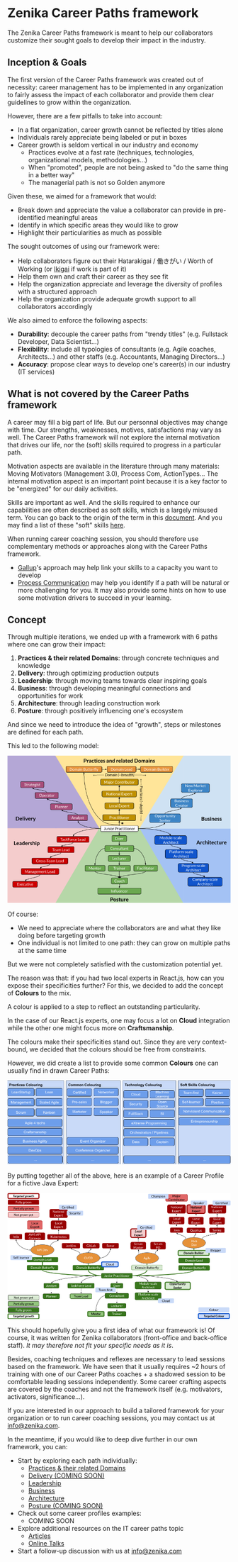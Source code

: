 # Zenika Career Paths framework

The Zenika Career Paths framework is meant to help our collaborators customize their sought goals to develop their impact in the industry.

## Inception & Goals

The first version of the Career Paths framework was created out of necessity: career management has to be implemented in any organization to fairly assess the impact of each collaborator and provide them clear guidelines to grow within the organization.

However, there are a few pitfalls to take into account:
- In a flat organization, career growth cannot be reflected by titles alone
- Individuals rarely appreciate being labeled or put in boxes
- Career growth is seldom vertical in our industry and economy
  - Practices evolve at a fast rate (techniques, technologies, organizational models, methodologies...)
  - When "promoted", people are not being asked to "do the same thing in a better way"
  - The managerial path is not so Golden anymore

Given these, we aimed for a framework that would:
- Break down and appreciate the value a collaborator can provide in pre-identified meaningful areas
- Identify in which specific areas they would like to grow
- Highlight their particularities as much as possible

The sought outcomes of using our framework were:
- Help collaborators figure out their Hatarakigai / 働きがい / Worth of Working (or [Ikigai](https://en.wikipedia.org/wiki/Ikigai) if work is part of it)
- Help them own and craft their career as they see fit
- Help the organization appreciate and leverage the diversity of profiles with a structured approach
- Help the organization provide adequate growth support to all collaborators accordingly


We also aimed to enforce the following aspects:
- __Durability__: decouple the career paths from "trendy titles" (e.g. Fullstack Developer, Data Scientist...)
- __Flexibility__: include all typologies of consultants (e.g. Agile coaches, Architects...) and other staffs (e.g. Accountants, Managing Directors...)
- __Accuracy__: propose clear ways to develop one's career(s) in our industry (IT services)



## What is not covered by the Career Paths framework

A career may fill a big part of life. But our personnal objectives may change with time. Our strengths, weaknesses, motives, satisfactions may vary as well.
The Career Paths framework will not explore the internal motivation that drives our life, nor the (soft) skills required to progress in a particular path.

Motivation aspects are available in the literature through many materials: Moving Motivators (Management 3.0), Process Com, ActionTypes...
The internal motivation aspect is an important point because it is a key factor to be "energized" for our daily activities.

Skills are important as well.
And the skills required to enhance our capabilities are often described as soft skills, which is a largely misused term.
You can go back to the origin of the term in this [document](https://code.joejag.com/2018/the-origin-of-soft-skills.html#:~:text=It%20turns%20out%20%27soft%20skills,how%20the%20group%20was%20led).
And you may find a list of these "soft" skills [here](https://www.thebalancecareers.com/what-are-soft-skills-2060852).

When running career coaching session, you should therefore use complementary methods or approaches along with the Career Paths framework.
- [Gallup](https://www.gallup.com)'s approach may help link your skills to a capacity you want to develop
- [Process Communication](https://processcommodel.com/) may help you identify if a path will be natural or more challenging for you. It may also provide some hints on how to use some motivation drivers to succeed in your learning.



## Concept

Through multiple iterations, we ended up with a framework with 6 paths where one can grow their impact:
1. __Practices & their related Domains__: through concrete techniques and knowledge
2. __Delivery__: through optimizing production outputs
3. __Leadership__: through moving teams towards clear inspiring goals
4. __Business__: through developing meaningful connections and opportunities for work
5. __Architecture__: through leading construction work
6. __Posture__: through positively influencing one's ecosystem

And since we need to introduce the idea of "growth", steps or milestones are defined for each path.

This led to the following model:

![Career Paths Framework Overview](/images/overview.png)

Of course:
- We need to appreciate where the collaborators are and what they like doing before targeting growth
- One individual is not limited to one path: they can grow on multiple paths at the same time

But we were not completely satisfied with the customization potential yet.

The reason was that: if you had two local experts in React.js, how can you expose their specificities further? For this, we decided to add the concept of __Colours__ to the mix.

A colour is applied to a step to reflect an outstanding particularity.

In the case of our React.js experts, one may focus a lot on __Cloud__ integration while the other one might focus more on __Craftsmanship__.

The colours make their specificities stand out. Since they are very context-bound, we decided that the colours should be free from constraints.

However, we did create a list to provide some common __Colours__ one can usually find in drawn Career Paths:

![Career Paths Colours examples](/images/colours.png)

By putting together all of the above, here is an example of a Career Profile for a fictive Java Expert:

![Fictive Java Expert career profile](/images/fictive-java-developer.png)

This should hopefully give you a first idea of what our framework is! Of course, it was written for Zenika collaborators (front-office and back-office staff). _It may therefore not fit your specific needs as it is_.

Besides, coaching techniques and reflexes are necessary to lead sessions based on the framework.
We have seen that it usually requires ~2 hours of training with one of our Career Paths coaches + a shadowed session to be comfortable leading sessions independently.
Some career crafting aspects are covered by the coaches and not the framework itself (e.g. motivators, activators, significance...).

If you are interested in our approach to build a tailored framework for your organization or to run career coaching sessions, you may contact us at [info@zenika.com](mailto:info@zenika.com).

In the meantime, if you would like to deep dive further in our own framework, you can:
- Start by exploring each path individually:
  - [Practices & their related Domains](/paths/practices.md)
  - [Delivery (COMING SOON)](/paths/delivery.md)
  - [Leadership](/paths/leadership.md)
  - [Business](/paths/business.md)
  - [Architecture](/paths/architecture.md)
  - [Posture (COMING SOON)](/paths/posture.md)
- Check out some career profiles examples:
  - COMING SOON
- Explore additional resources on the IT career paths topic
  - [Articles](/resources/articles.md)
  - [Online Talks](/resources/talks.md)
- Start a follow-up discussion with us at [info@zenika.com](mailto:info@zenika.com)
